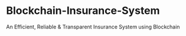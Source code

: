 # Blockchain-Insurance-System
An Efficient, Reliable &amp; Transparent Insurance System using Blockchain
